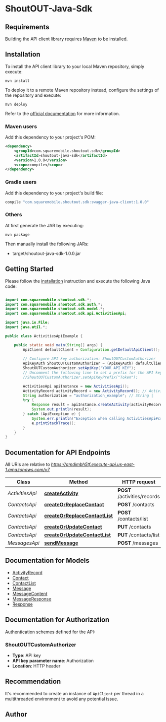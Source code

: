 # ShoutOUT-Java-Sdk

## Requirements

Building the API client library requires [Maven](https://maven.apache.org/) to be installed.

## Installation

To install the API client library to your local Maven repository, simply execute:

```shell
mvn install
```

To deploy it to a remote Maven repository instead, configure the settings of the repository and execute:

```shell
mvn deploy
```

Refer to the [official documentation](https://maven.apache.org/plugins/maven-deploy-plugin/usage.html) for more information.

### Maven users

Add this dependency to your project's POM:

```xml
<dependency>
    <groupId>com.squaremobile.shoutout.sdk</groupId>
    <artifactId>shoutout-java-sdk</artifactId>
    <version>1.0.0</version>
    <scope>compile</scope>
</dependency>
```

### Gradle users

Add this dependency to your project's build file:

```groovy
compile "com.squaremobile.shoutout.sdk:swagger-java-client:1.0.0"
```

### Others

At first generate the JAR by executing:

    mvn package

Then manually install the following JARs:

* target/shoutout-java-sdk-1.0.0.jar

## Getting Started

Please follow the [installation](#installation) instruction and execute the following Java code:

```java

import com.squaremobile.shoutout.sdk.*;
import com.squaremobile.shoutout.sdk.auth.*;
import com.squaremobile.shoutout.sdk.model.*;
import com.squaremobile.shoutout.sdk.api.ActivitiesApi;

import java.io.File;
import java.util.*;

public class ActivitiesApiExample {

    public static void main(String[] args) {
        ApiClient defaultClient = Configuration.getDefaultApiClient();
        
        // Configure API key authorization: ShoutOUTCustomAuthorizer
        ApiKeyAuth ShoutOUTCustomAuthorizer = (ApiKeyAuth) defaultClient.getAuthentication("ShoutOUTCustomAuthorizer");
        ShoutOUTCustomAuthorizer.setApiKey("YOUR API KEY");
        // Uncomment the following line to set a prefix for the API key, e.g. "Token" (defaults to null)
        //ShoutOUTCustomAuthorizer.setApiKeyPrefix("Token");

        ActivitiesApi apiInstance = new ActivitiesApi();
        ActivityRecord activityRecord = new ActivityRecord(); // ActivityRecord | 
        String authorization = "authorization_example"; // String | 
        try {
            Response result = apiInstance.createActivity(activityRecord, authorization);
            System.out.println(result);
        } catch (ApiException e) {
            System.err.println("Exception when calling ActivitiesApi#createActivity");
            e.printStackTrace();
        }
    }
}

```

## Documentation for API Endpoints

All URIs are relative to *https://amdimbh5tf.execute-api.us-east-1.amazonaws.com/v7*

Class | Method | HTTP request | Description
------------ | ------------- | ------------- | -------------
*ActivitiesApi* | [**createActivity**](docs/ActivitiesApi.md#createActivity) | **POST** /activities/records | 
*ContactsApi* | [**createOrReplaceContact**](docs/ContactsApi.md#createOrReplaceContact) | **POST** /contacts | 
*ContactsApi* | [**createOrReplaceContactList**](docs/ContactsApi.md#createOrReplaceContactList) | **POST** /contacts/list | 
*ContactsApi* | [**createOrUpdateContact**](docs/ContactsApi.md#createOrUpdateContact) | **PUT** /contacts | 
*ContactsApi* | [**createOrUpdateContactList**](docs/ContactsApi.md#createOrUpdateContactList) | **PUT** /contacts/list | 
*MessagesApi* | [**sendMessage**](docs/MessagesApi.md#sendMessage) | **POST** /messages | 


## Documentation for Models

 - [ActivityRecord](docs/ActivityRecord.md)
 - [Contact](docs/Contact.md)
 - [ContactList](docs/ContactList.md)
 - [Message](docs/Message.md)
 - [MessageContent](docs/MessageContent.md)
 - [MessageResponse](docs/MessageResponse.md)
 - [Response](docs/Response.md)


## Documentation for Authorization

Authentication schemes defined for the API:
### ShoutOUTCustomAuthorizer

- **Type**: API key
- **API key parameter name**: Authorization
- **Location**: HTTP header


## Recommendation

It's recommended to create an instance of `ApiClient` per thread in a multithreaded environment to avoid any potential issue.

## Author



